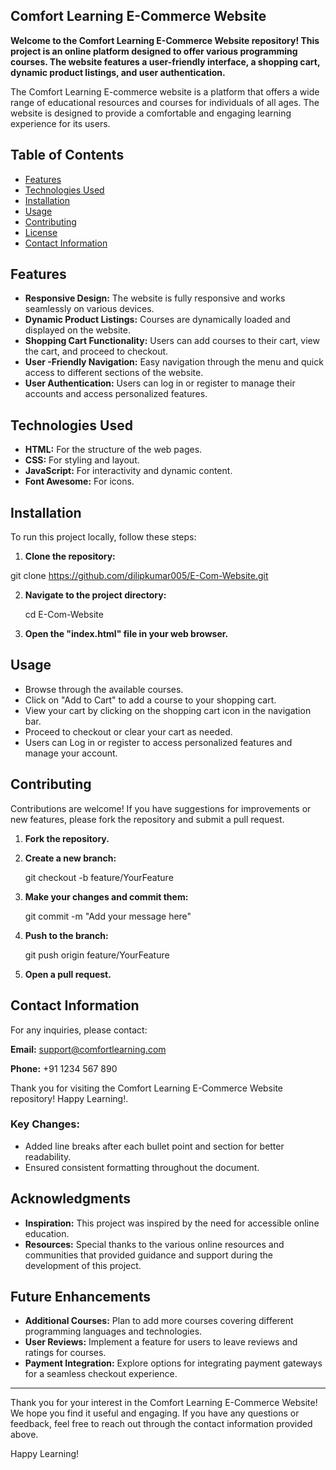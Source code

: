 ## Comfort Learning E-Commerce Website

**Welcome to the Comfort Learning E-Commerce Website repository! This project is an online platform designed to offer various programming courses. The website features a user-friendly interface, a shopping cart, dynamic product listings, and user authentication.**

The Comfort Learning E-commerce website is a platform that offers a wide range of educational resources and courses for individuals of all ages. The website is designed to provide a comfortable and engaging learning experience for its users.

## Table of Contents

- [Features](#features)  
- [Technologies Used](#technologies-used)  
- [Installation](#installation)  
- [Usage](#usage)  
- [Contributing](#contributing)  
- [License](#license)  
- [Contact Information](#contact-information)  

## Features

- **Responsive Design:** The website is fully responsive and works seamlessly on various devices.  
- **Dynamic Product Listings:** Courses are dynamically loaded and displayed on the website.  
- **Shopping Cart Functionality:** Users can add courses to their cart, view the cart, and proceed to checkout.  
- **User -Friendly Navigation:** Easy navigation through the menu and quick access to different sections of the website.  
- **User  Authentication:** Users can log in or register to manage their accounts and access personalized features.  

## Technologies Used

- **HTML:** For the structure of the web pages.  
- **CSS:** For styling and layout.  
- **JavaScript:** For interactivity and dynamic content.  
- **Font Awesome:** For icons. 

## Installation

To run this project locally, follow these steps:

1. **Clone the repository:**

git clone https://github.com/dilipkumar005/E-Com-Website.git

2. **Navigate to the project directory:**

    cd E-Com-Website

3. **Open the "index.html" file in your web browser.**

## Usage

- Browse through the available courses.
- Click on "Add to Cart" to add a course to your shopping cart.
- View your cart by clicking on the shopping cart icon in the navigation bar.
- Proceed to checkout or clear your cart as needed.
- Users can Log in or register to access personalized features and manage your account.

## Contributing

Contributions are welcome! If you have suggestions for improvements or new features, please fork the repository and submit a pull request.

1. **Fork the repository.**

2. **Create a new branch:**

    git checkout -b feature/YourFeature

3. **Make your changes and commit them:**

    git commit -m "Add your message here"

4. **Push to the branch:**

    git push origin feature/YourFeature

5. **Open a pull request.**

## Contact Information
For any inquiries, please contact:

**Email:** support@comfortlearning.com

**Phone:** +91 1234 567 890

Thank you for visiting the Comfort Learning E-Commerce Website repository! Happy Learning!.


### Key Changes:
- Added line breaks after each bullet point and section for better readability.
- Ensured consistent formatting throughout the document.


## Acknowledgments

- **Inspiration:** This project was inspired by the need for accessible online education.
- **Resources:** Special thanks to the various online resources and communities that provided guidance and support during the development of this project.

## Future Enhancements

- **Additional Courses:** Plan to add more courses covering different programming languages and technologies.
- **User  Reviews:** Implement a feature for users to leave reviews and ratings for courses.
- **Payment Integration:** Explore options for integrating payment gateways for a seamless checkout experience.

---

Thank you for your interest in the Comfort Learning E-Commerce Website! We hope you find it useful and engaging. If you have any questions or feedback, feel free to reach out through the contact information provided above.

Happy Learning!
